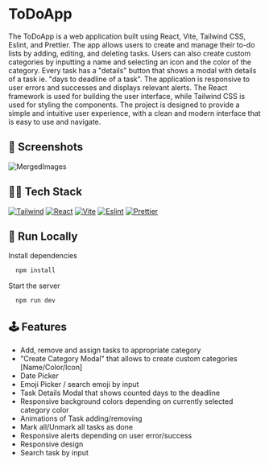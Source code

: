 
# ToDoApp

The ToDoApp is a web application built using React, Vite, Tailwind CSS, Eslint, and Prettier. The app allows users to create and manage their to-do lists by adding, editing, and deleting tasks. Users can also create custom categories by inputting a name and selecting an icon and the color of the category. Every task has a "details" button that shows a modal with details of a task ie. "days to deadline of a task". The application is responsive to user errors and successes and displays relevant alerts. The React framework is used for building the user interface, while Tailwind CSS is used for styling the components. The project is designed to provide a simple and intuitive user experience, with a clean and modern interface that is easy to use and navigate.


## 📸 Screenshots
![MergedImages](https://user-images.githubusercontent.com/57302276/228527144-5ccb122a-c649-41a8-ad01-27b4c7c25bd2.png)



## 👨‍💻 Tech Stack

[![Tailwind](https://img.shields.io/badge/Tailwind_CSS-38B2AC?style=for-the-badge&logo=tailwind-css&logoColor=white
)](https://choosealicense.com/licenses/mit/)
[![React](https://img.shields.io/badge/React-20232A?style=for-the-badge&logo=react&logoColor=61DAFB)](https://opensource.org/licenses/)
[![Vite](https://img.shields.io/badge/Vite-B73BFE?style=for-the-badge&logo=vite&logoColor=FFD62E)](http://www.gnu.org/licenses/agpl-3.0)
[![Eslint](https://img.shields.io/badge/eslint-3A33D1?style=for-the-badge&logo=eslint&logoColor=white)](http://www.gnu.org/licenses/agpl-3.0)
[![Prettier](https://img.shields.io/badge/prettier-1A2C34?style=for-the-badge&logo=prettier&logoColor=F7BA3E)](http://www.gnu.org/licenses/agpl-3.0)



## 🚀 Run Locally


Install dependencies

```bash
  npm install
```

Start the server

```bash
  npm run dev
```




## 🕹️ Features

- Add, remove and assign tasks to appropriate category
- "Create Category Modal" that allows to create custom categories [Name/Color/Icon]
- Date Picker
- Emoji Picker / search emoji by input
- Task Details Modal that shows counted days to the deadline
- Responsive background colors depending on currently selected category color
- Animations of Task adding/removing
- Mark all/Unmark all tasks as done
- Responsive alerts depending on user error/success
- Responsive design
- Search task by input



